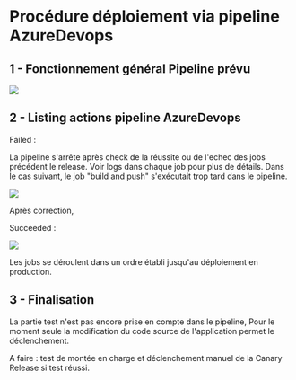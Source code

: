 # Procédure déploiement via pipeline AzureDevops

## 1 - Fonctionnement général Pipeline prévu

![](https://i.imgur.com/aa3JgJM.png)


## 2 - Listing actions pipeline AzureDevops

Failed :

La pipeline s'arrête après check de la réussite ou de l'echec des jobs précédent le release. Voir logs dans chaque job pour plus de détails.
Dans le cas suivant, le job "build and push" s'exécutait trop tard dans le pipeline.

![](https://i.imgur.com/44bDLcp.png)

Après correction,

Succeeded :

![](https://i.imgur.com/UNGmU3V.png)

Les jobs se déroulent dans un ordre établi jusqu'au déploiement en production.


## 3 - Finalisation

La partie test n'est pas encore prise en compte dans le pipeline,
Pour le moment seule la modification du code source de l'application permet le déclenchement.

A faire : test de montée en charge et déclenchement manuel de la Canary Release si test réussi.
